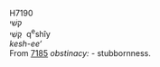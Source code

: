 <body>
  <p>H7190<br>  קשׁי  <br> קְשִׁי  ‎  q<sup>e</sup>shı̂y  <br><i>kesh-ee‘ </i><br>From <a href="h7185.htm">7185</a>  <i>obstinacy: - </i>stubbornness. <br></p>
 </body>